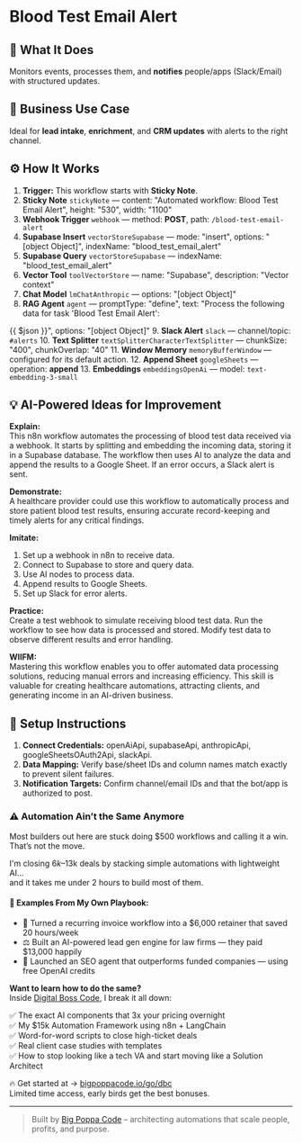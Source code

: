 # Blood Test Email Alert
  ## 🚀 What It Does
  Monitors events, processes them, and **notifies** people/apps (Slack/Email) with structured updates.
  
  ## 💼 Business Use Case
  Ideal for **lead intake**, **enrichment**, and **CRM updates** with alerts to the right channel.
  
  ## ⚙️ How It Works
  1. **Trigger:** This workflow starts with **Sticky Note**.
  2. **Sticky Note** `stickyNote` — content: "Automated workflow: Blood Test Email Alert", height: "530", width: "1100"
3. **Webhook Trigger** `webhook` — method: **POST**, path: `/blood-test-email-alert`
4. **Supabase Insert** `vectorStoreSupabase` — mode: "insert", options: "[object Object]", indexName: "blood_test_email_alert"
5. **Supabase Query** `vectorStoreSupabase` — indexName: "blood_test_email_alert"
6. **Vector Tool** `toolVectorStore` — name: "Supabase", description: "Vector context"
7. **Chat Model** `lmChatAnthropic` — options: "[object Object]"
8. **RAG Agent** `agent` — promptType: "define", text: "Process the following data for task 'Blood Test Email Alert':

{{ $json }}", options: "[object Object]"
9. **Slack Alert** `slack` — channel/topic: `#alerts`
10. **Text Splitter** `textSplitterCharacterTextSplitter` — chunkSize: "400", chunkOverlap: "40"
11. **Window Memory** `memoryBufferWindow` — configured for its default action.
12. **Append Sheet** `googleSheets` — operation: **append**
13. **Embeddings** `embeddingsOpenAi` — model: `text-embedding-3-small`
  
  ## 💡 AI-Powered Ideas for Improvement
  **Explain:**  
This n8n workflow automates the processing of blood test data received via a webhook. It starts by splitting and embedding the incoming data, storing it in a Supabase database. The workflow then uses AI to analyze the data and append the results to a Google Sheet. If an error occurs, a Slack alert is sent.

**Demonstrate:**  
A healthcare provider could use this workflow to automatically process and store patient blood test results, ensuring accurate record-keeping and timely alerts for any critical findings.

**Imitate:**  
1. Set up a webhook in n8n to receive data.
2. Connect to Supabase to store and query data.
3. Use AI nodes to process data.
4. Append results to Google Sheets.
5. Set up Slack for error alerts.

**Practice:**  
Create a test webhook to simulate receiving blood test data. Run the workflow to see how data is processed and stored. Modify test data to observe different results and error handling.

**WIIFM:**  
Mastering this workflow enables you to offer automated data processing solutions, reducing manual errors and increasing efficiency. This skill is valuable for creating healthcare automations, attracting clients, and generating income in an AI-driven business.
  
  ## 🔧 Setup Instructions
  1. **Connect Credentials:** openAiApi, supabaseApi, anthropicApi, googleSheetsOAuth2Api, slackApi.
2. **Data Mapping:** Verify base/sheet IDs and column names match exactly to prevent silent failures.
3. **Notification Targets:** Confirm channel/email IDs and that the bot/app is authorized to post.
  
### ⚠️ Automation Ain’t the Same Anymore

Most builders out here are stuck doing $500 workflows and calling it a win.  
That’s not the move.  

I'm closing $6k–$13k deals by stacking simple automations with lightweight AI...  
and it takes me under 2 hours to build most of them.

#### 🧠 Examples From My Own Playbook:
- 🔁 Turned a recurring invoice workflow into a $6,000 retainer that saved 20 hours/week  
- ⚖️ Built an AI-powered lead gen engine for law firms — they paid $13,000 happily  
- 🚀 Launched an SEO agent that outperforms funded companies — using free OpenAI credits  

**Want to learn how to do the same?**  
Inside [Digital Boss Code](https://bigpoppacode.io/go/dbc), I break it all down:

✅ The exact AI components that 3x your pricing overnight  
✅ My $15k Automation Framework using n8n + LangChain  
✅ Word-for-word scripts to close high-ticket deals  
✅ Real client case studies with templates  
✅ How to stop looking like a tech VA and start moving like a Solution Architect  

🔥 Get started at → [bigpoppacode.io/go/dbc](https://bigpoppacode.io/go/dbc)  
Limited time access, early birds get the best bonuses.

---
> Built by [Big Poppa Code](https://bigpoppacode.io) – architecting automations that scale people, profits, and purpose.
  